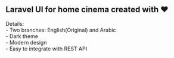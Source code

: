 ## Laravel UI for home cinema created with ❤

Details: <br />
     - Two branches: English(Original) and Arabic <br />
     - Dark theme <br />
     - Modern design <br />
     - Easy to integrate with REST API <br />
